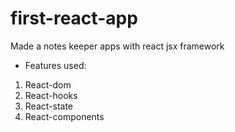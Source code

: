 ﻿# first-react-app
Made a notes keeper apps with react jsx framework
- Features used:
1. React-dom
2. React-hooks
3. React-state
4. React-components
